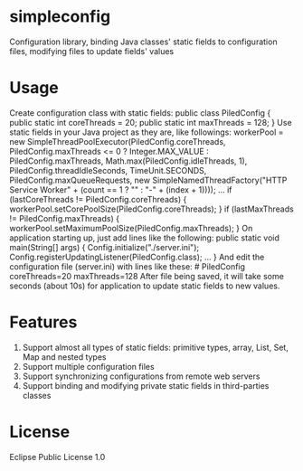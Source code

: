 # simpleconfig
Configuration library, binding Java classes' static fields to configuration files, modifying files to update fields' values

# Usage
Create configuration class with static fields:
	public class PiledConfig {
		public static int coreThreads = 20;
		public static int maxThreads = 128;
	}
Use static fields in your Java project as they are, like followings:
	workerPool = new SimpleThreadPoolExecutor(PiledConfig.coreThreads,
			PiledConfig.maxThreads <= 0 ? Integer.MAX_VALUE : PiledConfig.maxThreads,
			Math.max(PiledConfig.idleThreads, 1),
            PiledConfig.threadIdleSeconds, TimeUnit.SECONDS,
			PiledConfig.maxQueueRequests,
            new SimpleNamedThreadFactory("HTTP Service Worker" + (count == 1 ? "" : "-" + (index + 1))));
	...
	if (lastCoreThreads != PiledConfig.coreThreads) {
		workerPool.setCorePoolSize(PiledConfig.coreThreads);
	}
	if (lastMaxThreads != PiledConfig.maxThreads) {
		workerPool.setMaximumPoolSize(PiledConfig.maxThreads);
	}
On application starting up, just add lines like the following:
	public static void main(String[] args) {
		Config.initialize("./server.ini");
		Config.registerUpdatingListener(PiledConfig.class);
		...
	}
And edit the configuration file (server.ini) with lines like these:
	# PiledConfig
	coreThreads=20
	maxThreads=128
After file being saved, it will take some seconds (about 10s) for application to update static fields to new values.

# Features
1. Support almost all types of static fields: primitive types, array, List, Set, Map and nested types
2. Support multiple configuration files
3. Support synchronizing configurations from remote web servers
4. Support binding and modifying private static fields in third-parties classes 

# License
Eclipse Public License 1.0 